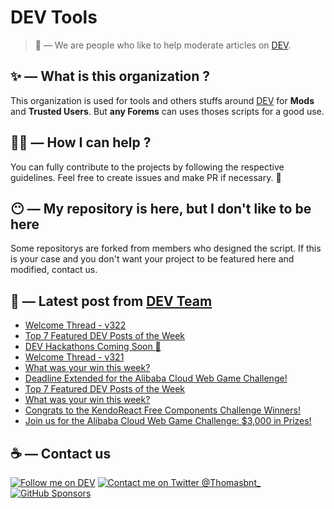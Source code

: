 # DEV Tools

> 🔧 — We are people who like to help moderate articles on [DEV](https://dev.to).

## ✨ — What is this organization ?

This organization is used for tools and others stuffs around [DEV](https://dev.to) for **Mods** and **Trusted Users**. But __any Forems__ can uses thoses scripts for a good use.


## 💪🏼 — How I can help ?

You can fully contribute to the projects by following the respective guidelines. Feel free to create issues and make PR if necessary. 🎉

## 😶 — My repository is here, but I don't like to be here

Some repositorys are forked from members who designed the script. If this is your case and you don't want your project to be featured here and modified, contact us.

## 📝 — Latest post from [DEV Team](https://dev.to/devteam)

<!-- BLOG-POST-LIST:START -->
- [Welcome Thread - v322](https://dev.to/devteam/welcome-thread-v322-g8h)
- [Top 7 Featured DEV Posts of the Week](https://dev.to/devteam/top-7-featured-dev-posts-of-the-week-7on)
- [DEV Hackathons Coming Soon 👀](https://dev.to/devteam/dev-hackathons-coming-soon-4e6i)
- [Welcome Thread - v321](https://dev.to/devteam/welcome-thread-v321-444l)
- [What was your win this week?](https://dev.to/devteam/what-was-your-win-this-week-229d)
- [Deadline Extended for the Alibaba Cloud Web Game Challenge!](https://dev.to/devteam/deadline-extended-for-the-alibaba-cloud-web-game-challenge-45ip)
- [Top 7 Featured DEV Posts of the Week](https://dev.to/devteam/top-7-featured-dev-posts-of-the-week-5946)
- [What was your win this week?](https://dev.to/devteam/what-was-your-win-this-week-1in)
- [Congrats to the KendoReact Free Components Challenge Winners!](https://dev.to/devteam/congrats-to-the-kendoreact-free-components-challenge-winners-f8f)
- [Join us for the Alibaba Cloud Web Game Challenge: $3,000 in Prizes!](https://dev.to/devteam/join-us-for-the-alibaba-cloud-web-game-challenge-3000-in-prizes-1n5d)
<!-- BLOG-POST-LIST:END -->


## ☕ — Contact us

[![Follow me on DEV](https://img.shields.io/badge/dev.to-%2308090A.svg?&style=for-the-badge&logo=dev.to&logoColor=white&alt=devto)](https://dev.to/thomasbnt)
[![Contact me on Twitter @Thomasbnt_](https://img.shields.io/badge/Contact%20me%20on%20Twitter-%231DA1F2.svg?&style=for-the-badge&logo=twitter&logoColor=white&alt=twitter)](https://twitter.com/messages/1142357270-1142357270?text=Hello,%20I%20contact%20you%20from%20devtotools%20&recipient_id=1142357270) [![GitHub Sponsors](https://img.shields.io/badge/Sponsor%20me-%23EA54AE.svg?&style=for-the-badge&logo=github-sponsors&logoColor=white)](https://github.com/sponsors/thomasbnt)


